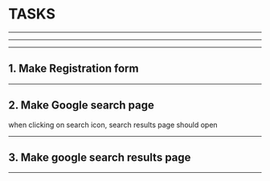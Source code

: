 # TASKS

---

---

---

## 1. Make Registration form

---

## 2. Make Google search page

when clicking on search icon, search results page should open

---

## 3. Make google search results page

---
